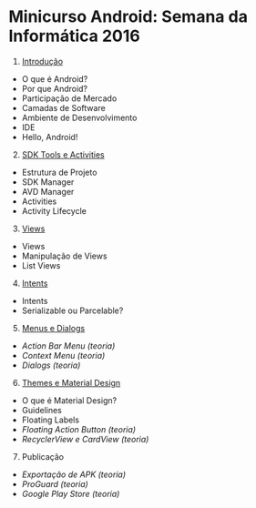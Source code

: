 # Minicurso Android: Semana da Informática 2016

1.	<a href="https://docs.google.com/presentation/d/1FXl3AQUpDI61fDluaEu3CSy3CjPCKjeAGH_FtgWqE0w/edit?usp=sharing">Introdução</a>
  +	O que é Android?
  +	Por que Android?
  +	Participação de Mercado
  +	Camadas de Software
  +	Ambiente de Desenvolvimento
  +	IDE
  +	Hello, Android!
2.	<a href="https://docs.google.com/presentation/d/1PU5foPH2JKxABbmeFKPQyAinF88CiZHG_eqeS4XIKg8/edit?usp=sharing">SDK Tools e Activities</a>
  +	Estrutura de Projeto
  +	SDK Manager
  +	AVD Manager
  +	Activities
  +	Activity Lifecycle
3.	<a href="https://docs.google.com/presentation/d/17yT02lLCjx6sfVBoQYZ3zwjaBySUBGlDQ1pbyUyeFdw/edit?usp=sharing">Views</a>
  +	Views
  +	Manipulação de Views
  +	List Views
4.	<a href="https://docs.google.com/presentation/d/1dw31YQlg_YFPbDpF-RZfvI7hdsE4_Ra0ob1aVS6qJPg/edit?usp=sharing">Intents</a>
  +	Intents
  +	Serializable ou Parcelable?
5.	<a href="https://docs.google.com/presentation/d/1-Jrt5FJESCxsph-v-OHhtN58IKqWmoJimu5hVCgvECc/edit?usp=sharing">Menus e Dialogs</a>
  +	*Action Bar Menu (teoria)*
  +	*Context Menu (teoria)*
  +	*Dialogs (teoria)*
6.	<a href="https://docs.google.com/presentation/d/1mv5A2lBvlwCB_QNDJsDdvaTTYku6aT_9Tq7cyPg7IMs/edit?usp=sharing">Themes e Material Design</a>
  +	O que é Material Design?
  +	Guidelines
  +	Floating Labels
  +	*Floating Action Button (teoria)*
  +	*RecyclerView e	CardView (teoria)*
7.	Publicação
  +	*Exportação de APK (teoria)*
  +	*ProGuard (teoria)*
  +	*Google Play Store (teoria)*
